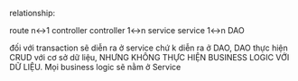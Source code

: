 

relationship:

route n<->1 controller 
controller 1<->n service
service 1<->n DAO

đối với transaction sẽ diễn ra ở service chứ k diễn ra ở DAO, DAO thực hiện CRUD với cơ sở dữ liệu, NHƯNG KHÔNG THỰC HIỆN BUSINESS LOGIC VỚI DỮ LIỆU. Mọi business logic sẽ nằm ở Service  
